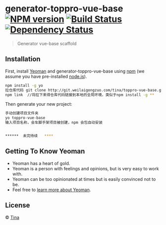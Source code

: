 # generator-toppro-vue-base [![NPM version][npm-image]][npm-url] [![Build Status][travis-image]][travis-url] [![Dependency Status][daviddm-image]][daviddm-url]
> Generator vue-base scaffold

## Installation

First, install [Yeoman](http://yeoman.io) and generator-toppro-vue-base using [npm](https://www.npmjs.com/) (we assume you have pre-installed [node.js](https://nodejs.org/)).

```bash
npm install -g yo
拉仓库代码 git clone http://git.weilaigongzuo.com/tina/toppro-vue-base.git
npm link  //将拉下来得仓库代码链接到本地的全局环境，类似于npm install -g **

```

Then generate your new project:

```bash
手动创建项目文件夹   
yo toppro-vue-base
输入项目名称，会车脚手架项目被创建，npm 会包自动安装

```

```bash

******  未完待续   ****

```

## Getting To Know Yeoman

 * Yeoman has a heart of gold.
 * Yeoman is a person with feelings and opinions, but is very easy to work with.
 * Yeoman can be too opinionated at times but is easily convinced not to be.
 * Feel free to [learn more about Yeoman](http://yeoman.io/).

## License

 © [Tina]()


[npm-image]: https://badge.fury.io/js/generator-toppro-vue-base.svg
[npm-url]: https://npmjs.org/package/generator-toppro-vue-base
[travis-image]: https://travis-ci.org/Tina0035/generator-toppro-vue-base.svg?branch=master
[travis-url]: https://travis-ci.org/Tina0035/generator-toppro-vue-base
[daviddm-image]: https://david-dm.org/Tina0035/generator-toppro-vue-base.svg?theme=shields.io
[daviddm-url]: https://david-dm.org/Tina0035/generator-toppro-vue-base
